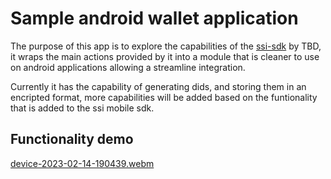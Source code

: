 # Sample android wallet application

The purpose of this app is to explore the capabilities of the [ssi-sdk](https://github.com/TBD54566975/ssi-sdk-mobile) by TBD, it wraps the main actions provided by it into a module that is cleaner to use on android applications allowing a streamline integration.

Currently it has the capability of generating dids, and storing them in an encripted format, more capabilities will be added based on the funtionality that is added to the ssi mobile sdk.

## Functionality demo

[device-2023-02-14-190439.webm](https://user-images.githubusercontent.com/20172672/218898607-f80f0b96-b0ec-495f-a1b5-37124774f359.webm)
